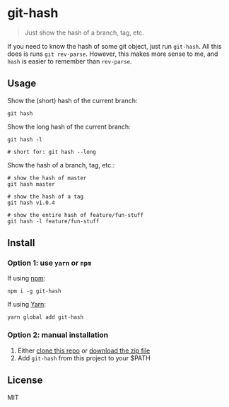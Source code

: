 # git-hash

> Just show the hash of a branch, tag, etc.

If you need to know the hash of some git object, just run `git-hash`.
All this does is runs `git rev-parse`.  However, this makes more sense to me, and `hash` is easier to remember than `rev-parse`.

## Usage

Show the (short) hash of the current branch:

```shell
git hash
```

Show the long hash of the current branch:

```shell
git hash -l

# short for: git hash --long
```

Show the hash of a branch, tag, etc.:

```shell
# show the hash of master
git hash master

# show the hash of a tag
git hash v1.0.4

# show the entire hash of feature/fun-stuff
git hash -l feature/fun-stuff
```

## Install

### Option 1: use `yarn` or `npm`

If using [npm](https://www.npmjs.com/):

```shell
npm i -g git-hash
```

If using [Yarn](https://yarnpkg.com/):

```shell
yarn global add git-hash
```

### Option 2: manual installation

1. Either [clone this repo](https://help.github.com/articles/cloning-a-repository/) or [download the zip file](https://github.com/blakek/git-hash/archive/master.zip)
2. Add `git-hash` from this project to your $PATH

## License

MIT
